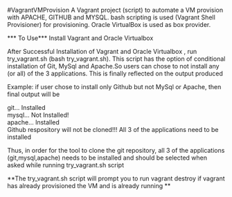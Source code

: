 #VagrantVMProvision
A Vagrant project (script) to automate a VM provision with APACHE, GITHUB and MYSQL.
bash scripting is used (Vagrant Shell Provisioner)  for provisioning. Oracle VirtualBox is used as box provider.

*** To Use***
Install Vagrant and Oracle Virtualbox 

After Successful Installation of Vagrant and Oracle Virtualbox , run try_vagrant.sh (bash try_vagrant.sh). This script has the option of conditional installation of Git, MySql and Apache.So users can chose to not install any (or all) of the 3 applications. This is finally reflected on the output produced

Example: if user chose to install only Github but not MySql or Apache, then final output will be 

  git... Installed     
  mysql... Not Installed!    
  apache... Installed     
  Github respository will not be cloned!!! All 3 of the applications need to be installed   

Thus, in order for the tool to clone the git repository, all 3 of the applications (git,mysql,apache) needs to be installed and should be selected when asked while running try_vagrant.sh script

**The try_vagrant.sh script will prompt you to run vagrant destroy if vagrant has already provisioned the VM and is already running **
